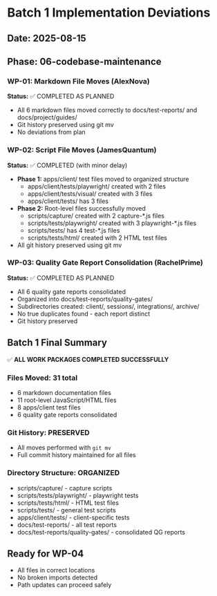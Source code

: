 # Batch 1 Implementation Deviations

## Date: 2025-08-15
## Phase: 06-codebase-maintenance

### WP-01: Markdown File Moves (AlexNova)
**Status:** ✅ COMPLETED AS PLANNED
- All 6 markdown files moved correctly to docs/test-reports/ and docs/project/guides/
- Git history preserved using git mv
- No deviations from plan

### WP-02: Script File Moves (JamesQuantum)  
**Status:** ✅ COMPLETED (with minor delay)
- **Phase 1:** apps/client/ test files moved to organized structure
  - apps/client/tests/playwright/ created with 2 files
  - apps/client/tests/visual/ created with 3 files  
  - apps/client/tests/ has 3 files
- **Phase 2:** Root-level files successfully moved
  - scripts/capture/ created with 2 capture-*.js files
  - scripts/tests/playwright/ created with 3 playwright-*.js files
  - scripts/tests/ has 4 test-*.js files
  - scripts/tests/html/ created with 2 HTML test files
- All git history preserved using git mv

### WP-03: Quality Gate Report Consolidation (RachelPrime)
**Status:** ✅ COMPLETED AS PLANNED
- All 6 quality gate reports consolidated
- Organized into docs/test-reports/quality-gates/
- Subdirectories created: client/, sessions/, integrations/, archive/
- No true duplicates found - each report distinct
- Git history preserved

## Batch 1 Final Summary
✅ **ALL WORK PACKAGES COMPLETED SUCCESSFULLY**

### Files Moved: 31 total
- 6 markdown documentation files
- 11 root-level JavaScript/HTML files  
- 8 apps/client test files
- 6 quality gate reports consolidated

### Git History: PRESERVED
- All moves performed with `git mv`
- Full commit history maintained for all files

### Directory Structure: ORGANIZED
- scripts/capture/ - capture scripts
- scripts/tests/playwright/ - playwright tests
- scripts/tests/html/ - HTML test files
- scripts/tests/ - general test scripts
- apps/client/tests/ - client-specific tests
- docs/test-reports/ - all test reports
- docs/test-reports/quality-gates/ - consolidated QG reports

## Ready for WP-04
- All files in correct locations
- No broken imports detected
- Path updates can proceed safely